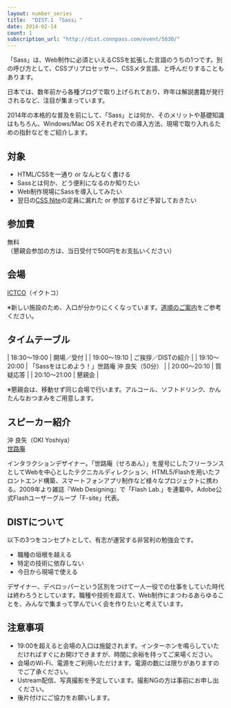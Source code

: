```yaml
---
layout: number_series
title:  "DIST.1 「Sass」"
date: 2014-02-14
count: 1
subscription_url: "http://dist.connpass.com/event/5630/"
---
```


「Sass」は、Web制作に必須といえるCSSを拡張した言語のうちの1つです。別の呼び方として、CSSプリプロセッサー、CSSメタ言語、と呼んだりすることもあります。

日本では、数年前から各種ブログで取り上げられており、昨年は解説書籍が発行されるなど、注目が集まっています。

2014年の本格的な普及を前にして、「Sass」とは何か、そのメリットや基礎知識はもちろん、Windows/Mac OS Xそれぞれでの導入方法、現場で取り入れるための指針などをご紹介します。

## 対象

- HTML/CSSを一通り or なんとなく書ける
- Sassとは何か、どう便利になるのか知りたい
- Web制作現場にSassを導入してみたい
- 翌日の[CSS Nite](http://cssnite.jp/lp/lp32/)の定員に漏れた or 参加するけど予習しておきたい

## 参加費

無料  
（懇親会参加の方は、当日受付で500円をお支払いください）

## 会場

[ICTCO](http://ictco.jp/)（イクトコ）

※新しい施設のため、入口が分かりにくくなっています。[道順のご案内](http://ceroan.jp/ictco/map.jpg)をご参考ください。

## タイムテーブル

| 18:30～19:00 | 開場／受付 |
| 19:00～19:10 | ご挨拶／DISTの紹介 |
| 19:10～20:00 | 「Sassをはじめよう！」世路庵 沖 良矢（50分） |
| 20:00～20:10 | 質疑応答 |
| 20:10～21:00 | 懇親会 |

※懇親会は、移動せず同じ会場で行います。アルコール、ソフトドリンク、かんたんなおつまみをご用意します。

## スピーカー紹介

沖 良矢（OKI Yoshiya）  
[世路庵](http://ceroan.jp/)

インタラクションデザイナー。「世路庵（せろあん）」を屋号にしたフリーランスとしてWebを中心としたテクニカルディレクション、HTML5/Flashを用いたフロントエンド構築、スマートフォンアプリ制作など様々なプロジェクトに携わる。2009年より雑誌『Web Designing』で「Flash Lab.」を連載中。Adobe公式Flashユーザーグループ「F-site」代表。

## DISTについて

以下の3つをコンセプトとして、有志が運営する非営利の勉強会です。

- 職種の垣根を越える
- 特定の技術に依存しない
- 今日から現場で使える

デザイナー、デベロッパーという区別をつけて一人一役での仕事をしていた時代は終わろうとしています。職種や技術を超えて、Web制作にまつわるあらゆることを、みんなで集まって学んでいく会を作りたいと考えています。

## 注意事項

- 19:00を超えると会場の入口は施錠されます。インターホンを鳴らしていただければすぐにお開けできますが、時間に余裕を持ってご来場ください。
- 会場のWi-Fi、電源をご利用いただけます。電源の数には限りがありますのでご了承ください。
- Ustream配信、写真撮影を予定しています。撮影NGの方は事前にお申し出ください。
- 後片付けにご協力をお願いします。
